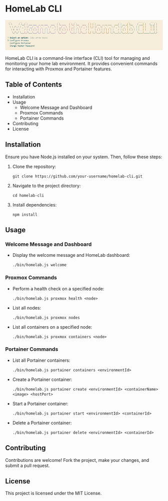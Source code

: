 # HomeLab CLI

![](img/sample_welcome.png "Welcome")

HomeLab CLI is a command-line interface (CLI) tool for managing and monitoring your home lab environment. It provides convenient commands for interacting with Proxmox and Portainer features.

## Table of Contents
* Installation
* Usage
    * Welcome Message and Dashboard
    * Proxmox Commands
    * Portainer Commands
* Contributing
* License

## Installation
Ensure you have Node.js installed on your system. Then, follow these steps:

1. Clone the repository:
    ```
    git clone https://github.com/your-username/homelab-cli.git
    ```
2. Navigate to the project directory:
    ```
    cd homelab-cli
    ```
3. Install dependencies:
    ```
    npm install
    ```

## Usage
### Welcome Message and Dashboard
* Display the welcome message and HomeLab dashboard:
    ```
    ./bin/homelab.js welcome
    ```

### Proxmox Commands

* Perform a health check on a specified node:
    ```
    ./bin/homelab.js proxmox health <node>
    ```
* List all nodes:
    ```
    ./bin/homelab.js proxmox nodes
    ```
* List all containers on a specified node:
    ```
    ./bin/homelab.js proxmox containers <node>
    ```

### Portainer Commands
* List all Portainer containers:
    ```
    ./bin/homelab.js portainer containers <environmentId>
    ```
* Create a Portainer container:
    ```
    ./bin/homelab.js portainer create <environmentId> <containerName> <image> <hostPort>
    ```
* Start a Portainer container:
    ```
    ./bin/homelab.js portainer start <environmentId> <containerId>
    ```
* Delete a Portainer container:
    ```
    ./bin/homelab.js portainer delete <environmentId> <containerId>
    ```
## Contributing
Contributions are welcome! Fork the project, make your changes, and submit a pull request.

## License
This project is licensed under the MIT License.
